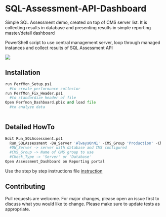 # SQL-Assessment-API-Dashboard
Simple SQL Assessment demo, created on top of CMS server list. It is collecting results in database and presenting results in simple reporting master/detail dashboard

PowerShell script to use central management server, loop through managed instances and collect results of SQL Assessment API   

![](https://github.com/Petar-T/SQL-Assessment-API-Dashboard/Instructions/Dashboard.JPG)
## Installation

```python
run PerfMon_Setup.ps1
  #to create performance collector
run PerfMon_Fix_Header.ps1
  #to standardize header of file  
Open Perfmon_Dashboard.pbix and load file 
  #to analyze data
  
```

## Detailed HowTo

```python
Edit Run_SQLAssessment.ps1
  Run_SQLAssessment -DW_Server 'AlwaysOnN1' -CMS_Group 'Production' -Check_Type 'Server'
  #DW_Server -> server with database and CMS configured
  #CMS_Group -> Name of CMS group to use 
  #Check_Type -> 'Server' or 'Database' 
Open Assessment_Dashboard on Reporting portal   
```

Use the step by step instructions file  [instruction](https://github.com/Petar-T/SQL-Assessment-API-Dashboard/blob/master/Instructions/User_Manual.docx) 

## Contributing
Pull requests are welcome. For major changes, please open an issue first to discuss what you would like to change.
Please make sure to update tests as appropriate.


